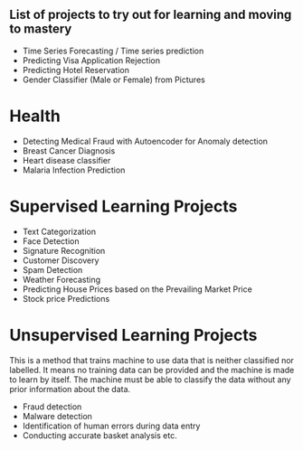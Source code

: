 ## List of projects to try out for learning and moving to mastery

- Time Series Forecasting / Time series prediction
- Predicting Visa Application Rejection
- Predicting Hotel Reservation
- Gender Classifier (Male or Female) from Pictures

# Health

- Detecting Medical Fraud with Autoencoder for Anomaly detection
- Breast Cancer Diagnosis
- Heart disease classifier
- Malaria Infection Prediction

# Supervised Learning Projects

- Text Categorization
- Face Detection
- Signature Recognition
- Customer Discovery
- Spam Detection
- Weather Forecasting
- Predicting House Prices based on the Prevailing Market Price
- Stock price Predictions

# Unsupervised Learning Projects

This is a method that trains machine to use data that is neither classified nor labelled. It means no training data can be provided and the machine is made to learn by itself. The machine must be able to classify the data without any prior information about the data.

- Fraud detection
- Malware detection
- Identification of human errors during data entry
- Conducting accurate basket analysis etc.
